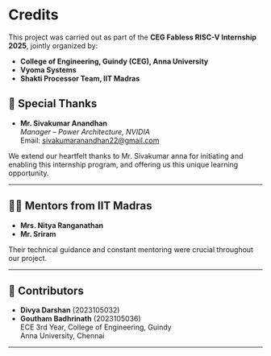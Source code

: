 # Credits

This project was carried out as part of the **CEG Fabless RISC-V Internship 2025**, jointly organized by:

- **College of Engineering, Guindy (CEG), Anna University**
- **Vyoma Systems**
- **Shakti Processor Team, IIT Madras**

## 🙌 Special Thanks

- **Mr. Sivakumar Anandhan**  
  *Manager – Power Architecture, NVIDIA*  
  Email: sivakumaranandhan22@gmail.com  

We extend our heartfelt thanks to Mr. Sivakumar anna for initiating and enabling this internship program, and offering us this unique learning opportunity.

---

## 🧑‍🏫 Mentors from IIT Madras

- **Mrs. Nitya Ranganathan**
- **Mr. Sriram**

Their technical guidance and constant mentoring were crucial throughout our project.

---

## 👥 Contributors

- **Divya Darshan** (2023105032)  
- **Goutham Badhrinath** (2023105036)  
ECE 3rd Year, College of Engineering, Guindy  
Anna University, Chennai

---


